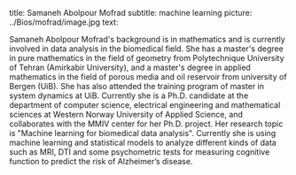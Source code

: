 title: Samaneh Abolpour Mofrad
subtitle: machine learning
picture: ../Bios/mofrad/image.jpg
text: 

Samaneh Abolpour Mofrad's background is in mathematics and is currently involved in data analysis in the biomedical field.
She has a master's degree in pure mathematics in the field of geometry from Polytechnique University of Tehran (Amirkabir University), and a master's degree in applied mathematics in the field of porous media and oil reservoir from university of Bergen (UiB). She has also attended the training program of master in system dynamics at UiB.
Currently she is a Ph.D. candidate at the department of computer science, electrical engineering and mathematical sciences at Western Norway University of Applied Science, and collaborates with the MMIV center for her Ph.D. project. Her research topic is "Machine learning for biomedical data analysis". Currently she is using machine learning and statistical models to analyze different kinds of data such as MRI, DTI and some psychometric tests for measuring cognitive function to predict the risk of Alzheimer’s disease. 
